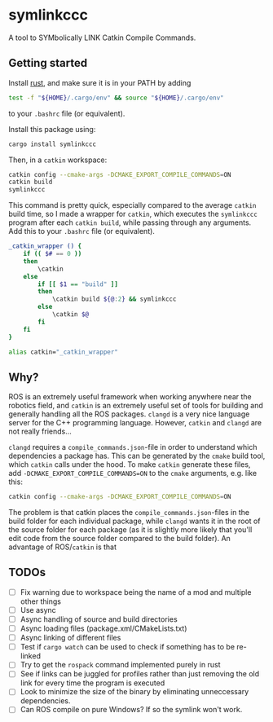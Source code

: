 # symlinkccc

A tool to SYMbolically LINK Catkin Compile Commands. 

## Getting started

Install [rust](https://www.rust-lang.org/tools/install), and make sure it is in your PATH by adding 

```bash
test -f "${HOME}/.cargo/env" && source "${HOME}/.cargo/env" 
```

to your `.bashrc` file (or equivalent). 

Install this package using: 

```bash
cargo install symlinkccc
```

Then, in a `catkin` workspace: 

```bash
catkin config --cmake-args -DCMAKE_EXPORT_COMPILE_COMMANDS=ON
catkin build 
symlinkccc
```

This command is pretty quick, especially compared to the average `catkin` build time, so I made a wrapper for `catkin`, which executes the `symlinkccc` program after each `catkin build`, while passing through any arguments. Add this to your `.bashrc` file (or equivalent). 

```bash
_catkin_wrapper () {
    if (( $# == 0 ))
    then
        \catkin 
    else
        if [[ $1 == "build" ]]
        then 
            \catkin build ${@:2} && symlinkccc
        else 
            \catkin $@
        fi
    fi
}

alias catkin="_catkin_wrapper"
```

## Why? 

ROS is an extremely useful framework when working anywhere near the robotics field, and `catkin` is an extremely useful set of tools for building and generally handling all the ROS packages. `clangd` is a very nice language server for the C++ programming language. However, `catkin` and `clangd` are not really friends...

`clangd` requires a `compile_commands.json`-file in order to understand which dependencies a package has. This can be generated by the `cmake` build tool, which `catkin` calls under the hood. To make `catkin` generate these files, add `-DCMAKE_EXPORT_COMPILE_COMMANDS=ON` to the `cmake` arguments, e.g. like this: 

```bash
catkin config --cmake-args -DCMAKE_EXPORT_COMPILE_COMMANDS=ON
```

The problem is that catkin places the `compile_commands.json`-files in the build folder for each individual package, while `clangd` wants it in the root of the source folder for each package (as it is slightly more likely that you'll edit code from the source folder compared to the build folder). An advantage of ROS/`catkin` is that 

## TODOs

 - [ ] Fix warning due to workspace being the name of a mod and multiple other things
 - [ ] Use async
 - [ ] Async handling of source and build directories
 - [ ] Async loading files (package.xml/CMakeLists.txt)
 - [ ] Async linking of different files
 - [ ] Test if `cargo watch` can be used to check if something has to be re-linked
 - [ ] Try to get the `rospack` command implemented purely in rust
 - [ ] See if links can be juggled for profiles rather than just removing the old link for every time the program is executed
 - [ ] Look to minimize the size of the binary by eliminating unneccessary dependencies. 
 - [ ] Can ROS compile on pure Windows? If so the symlink won't work.